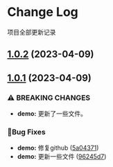 # Change Log

项目全部更新记录

<!-- #region recent-beta -->

## [1.0.2](https://github.com/release-jf/release-hope/compare/v1.0.1...v1.0.2) (2023-04-09)

## [1.0.1](https://github.com/release-jf/release-hope/compare/v1.0.0...v1.0.1) (2023-04-09)


### ⚠ BREAKING CHANGES

* **demo:** 更新了一些文件。

### 🐛Bug Fixes

* **demo:** 修复github ([5a04371](https://github.com/release-jf/release-hope/commit/5a04371b073e30e2d7294860cff6b24d9a5b39c6))
* **demo:** 更新一些文件 ([96245d7](https://github.com/release-jf/release-hope/commit/96245d7af4a4f5dbc0bd9992e7a05fce48ac4174))

<!-- #endregion recent-beta -->
